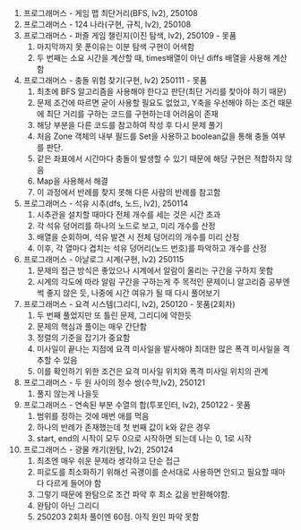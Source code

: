 1. 프로그래머스 - 게임 맵 최단거리(BFS, lv2), 250108
2. 프로그래머스 - 124 나라(구현, 규칙, lv2), 250108
3. 프로그래머스 - 퍼즐 게임 챌린지(이진 탐색, lv2), 250109 - 못품
	1. 마지막까지 못 푼이유는 이분 탐색 구현이 어색함
	2. 두 번째는 소요 시간을 계산할 때, times배열이 아닌 diffs 배열을 사용해 계산함
4. 프로그래머스 - 충돌 위험 찾기(구현, lv2) 250111 - 못품
	1. 최초에 BFS 알고리즘을 사용해야 한다고 판단(최단 거리를 찾아야 하기 때문)
	2. 문제 조건에 따르면 굳이 사용할 필요도 없었고, Y축을 우선해야 하는 조건 때문에 최단 거리를 구하는 코드를 구현하는데 어려움이 존재
	3. 해당 부분을 다른 코드를 참고하여 작성 후 다시 문제 풀기
	4. 처음 Zone 객체의 내부 필드를 Set을 사용하고 boolean값을 통해 충돌 여부를 판단.
	5. 같은 좌표에서 시간마다 충돌이 발생할 수 있기 때문에 해당 구현은 적합하지 않음
	6. Map을 사용해서 해결
	7. 이 과정에서 반례를 찾지 못해 다른 사람의 반례를 참고함
5. 프로그래머스 - 석유 시추(dfs, 노드, lv2), 250114
	1. 시추관을 설치할 때마다 전체 개수를 세는 것은 시간 초과
	2. 각 석유 덩어리를 하나의 노드로 보고, 미리 개수를 산정
	3. 배열을 순회하며, 석유 발견 시 전체 덩어리의 개수를 미리 산정
	4. 이후, 각 열마다 겹치는 석유 덩어리(노드 번호)를 파악하고 개수를 산정
6. 프로그래머스 - 아날로그 시계(구현, lv2) 250115
	1. 문제의 접근 방식은 좋았으나 시계에서 알람이 울리는 구간을 구하지 못함
	2. 시계의 각도에 따라 알림 구간을 구하는게 주 목적인 문제이니 알고리즘 공부엔 썩 좋지 않은 듯, 나중에 시간 여유가 될 때 다시 풀어보기
7. 프로그래머스 - 요격 시스템(그리디, lv2), 250120 - 못품(2회차)
	1. 두 번째 풀었지만 또 틀린 문제, 그리디에 약한듯
	2. 문제의 핵심과 풀이는 매우 간단함
	3. 정렬의 기준을 잡기가 중요함
	4. 미사일이 끝나는 지점에 요격 미사일을 발사해야 최대한 많은 폭격 미사일을 격추할 수 있음
	5. 이를 확인하기 위한 조건은 요격 미사일 위치와 폭격 미사일 위치의 관계
8. 프로그래머스 - 두 원 사이의 정수 쌍(수학,lv2), 250121
	1. 풀지 않는게 나을듯
9. 프로그래머스 - 연속된 부분 수열의 합(투포인터, lv2), 250122 - 못품
	1. 범위를 정하는 것에 매번 애를 먹음
	2. 하나의 반례가 존재했는데 첫 번째 값이 k와 같은 경우
	3. start, end의 시작이 모두 0으로 시작하면 되는데 나는 0, 1로 시작 
10. 프로그래머스 - 광물 캐기(완탐, lv2), 250124
	1. 최초엔 매우 쉬운 문제라 생각하고 단순 접근
	2. 피로도를 최소화하기 위해선 곡괭이를 순서대로 사용하면 안되고 필요할 때마다 다르게 들어야 함
	3. 그렇기 때문에 완탐으로 조건 파악 후 최소 값을 반환해야함. 
	4. 완탐이 아닌 그리디
	5. 250203 2회차 풀이엔 60점. 아직 원인 파악 못함